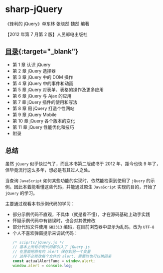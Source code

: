 # sharp-jQuery

《锋利的 jQuery》单东林  张晓然  魏然  编著

【2012 年第 7 月第 2 版】人民邮电出版社

## [目录](http://fantasy-q.github.io/sharp-jQuery){:target="_blank"}

- 第 1 章   认识 jQuery
- 第 2 章   jQuery 选择器
- 第 3 章   jQuery 中的 DOM 操作
- 第 4 章   jQuery 中的事件和动画
- 第 5 章   jQuery 对表单、表格的操作及更多应用
- 第 6 章   jQuery 与 Ajax 的应用
- 第 7 章   jQuery 插件的使用和写法
- 第 8 章   用 jQuery 打造个性网站
- 第 9 章   jQuery Mobile
- 第 10 章  jQuery 各个版本的变化
- 第 11 章  jQuery 性能优化和技巧
- 附录

## 总结

虽然 `jQuery` 似乎快过气了，而且本书第二版成书于 2012 年，距今也快 9 年了，但毕竟流行这么多年，想必是有其过人之处。

当查询 `JavaScript` 如何某些功能的实现时，依然能检索到使用了 `jQuery` 的示例。因此本着能看懂这些代码，并能通过原生 `JavaScript` 实现的目的，开始了 `jQuery` 的学习。

主要通过观看本书示例代码的学习：
- 部分示例代码不直观，不具体（就是看不懂），才在源码基础上动手实践
- 怀疑示例代码中有错误时，也会对其做修改
- 部分代码文件使用 `GB2313` 编码，在目前浏览器中显示为乱码，改为 `UTF-8`
- 个人不喜欢弹窗提示来调试代码：
  ```js
  /* sciprts/jQuery.js */
  // 基本上所有示例代码都引入了 jQuery.js
  // 在里面把原有的 alert 保存到另一个变量
  // 这样不必修改每个文件的 alert, 需要时也可以换回来
  const actualAlertFunc = window.alert;
  window.alert = console.log;
  ```

